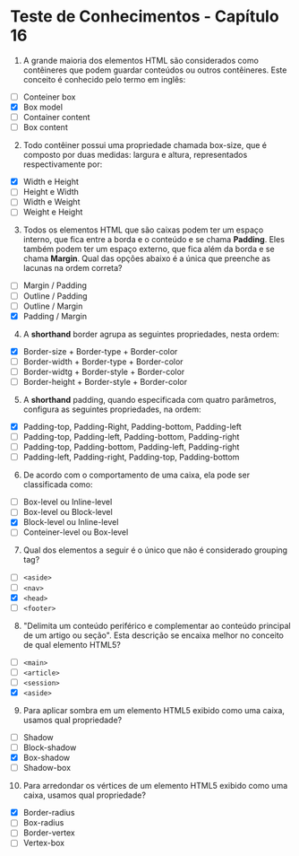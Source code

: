 # Teste de Conhecimentos - Capítulo 16

1. A grande maioria dos elementos HTML são considerados como contêineres que podem guardar conteúdos ou outros contêineres. Este conceito é conhecido pelo termo em inglês:
* [ ] Conteiner box
* [x] Box model
* [ ] Container content
* [ ] Box content

2. Todo contêiner possui uma propriedade chamada box-size, que é composto por duas medidas: largura e altura, representados respectivamente por:
* [x] Width e Height
* [ ] Height e Width
* [ ] Width e Weight
* [ ] Weight e Height

3. Todos os elementos HTML que são caixas podem ter um espaço interno, que fica entre a borda e o conteúdo e se chama **Padding**. Eles também podem ter um espaço externo, que fica além da borda e se chama **Margin**. Qual das opções abaixo é a única que preenche as lacunas na ordem correta?
* [ ] Margin  / Padding
* [ ] Outline / Padding
* [ ] Outline / Margin
* [x] Padding / Margin

4. A __shorthand__ border agrupa as seguintes propriedades, nesta ordem:
* [x] Border-size   + Border-type  + Border-color
* [ ] Border-width  + Border-type  + Border-color
* [ ] Border-widtg  + Border-style + Border-color
* [ ] Border-height + Border-style + Border-color

5. A __shorthand__ padding, quando especificada com quatro parâmetros, configura as seguintes propriedades, na ordem:
* [x] Padding-top,  Padding-Right,  Padding-bottom, Padding-left
* [ ] Padding-top,  Padding-left,   Padding-bottom, Padding-right
* [ ] Padding-top,  Padding-bottom, Padding-left,   Padding-right
* [ ] Padding-left, Padding-right,  Padding-top,    Padding-bottom

6. De acordo com o comportamento de uma caixa, ela pode ser classificada como:
* [ ] Box-level ou Inline-level
* [ ] Box-level ou Block-level
* [x] Block-level ou Inline-level
* [ ] Conteiner-level ou Box-level

7. Qual dos elementos a seguir é o único que não é considerado grouping tag?
* [ ] ```<aside>```
* [ ] ```<nav>```
* [x] ```<head>```
* [ ] ```<footer>```

8. "Delimita um conteúdo periférico e complementar ao conteúdo principal de um artigo ou seção". Esta descrição se encaixa melhor no conceito de qual elemento HTML5?
* [ ] ```<main>```
* [ ] ```<article>```
* [ ] ```<session>```
* [x] ```<aside>```

9. Para aplicar sombra em um elemento HTML5 exibido como uma caixa, usamos qual propriedade?
* [ ] Shadow
* [ ] Block-shadow
* [x] Box-shadow
* [ ] Shadow-box

10. Para arredondar os vértices de um elemento HTML5 exibido como uma caixa, usamos qual propriedade?
* [x] Border-radius
* [ ] Box-radius
* [ ] Border-vertex
* [ ] Vertex-box
